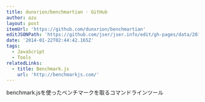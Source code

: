 ```yaml
---
title: dunxrion/benchmartian · GitHub
author: azu
layout: post
itemUrl: 'https://github.com/dunxrion/benchmartian'
editJSONPath: 'https://github.com/jser/jser.info/edit/gh-pages/data/2014/01/index.json'
date: '2014-01-22T02:44:42.165Z'
tags:
  - JavaScript
  - Tools
relatedLinks:
  - title: Benchmark.js
    url: 'http://benchmarkjs.com/'
---
```

benchmark.jsを使ったベンチマークを取るコマンドラインツール

